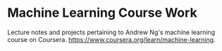# Machine Learning Course Work

Lecture notes and projects pertaining to Andrew Ng's machine learning course on Coursera.
https://www.coursera.org/learn/machine-learning.
